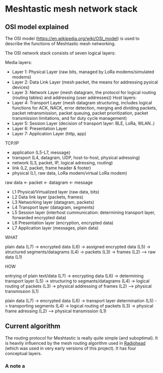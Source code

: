 # Meshtastic mesh network stack

## OSI model explained

The OSI model (https://en.wikipedia.org/wiki/OSI_model) is used to describe the functions of Meshtastic mesh networking. 

The OSI network stack consists of seven logical layers:

Media layers:
* Layer 1: Physical Layer (raw bits, managed by LoRa modems/simulated modems)
* Layer 2: Data Link Layer (mesh packet, the means for addressing pysical devices)
* Layer 3: Network Layer (mesh datagram, the protocol for logical routing (routing tables) and addressing (user addresses))
Host layers:
* Layer 4: Transport Layer (mesh datagram structuring, includes logical functions for ACK, NACK, error detection, merging and dividing packets, packet retransmission, packet queuing, packet prioritization, packet transmission limitations, and for duty cycle management)
* Layer 5: Session Layer (decision of transport layer: BLE, LoRa, WLAN..)
* Layer 6: Presentation Layer
* Layer 7: Application Layer (http, app)

TCP/IP

* application (L5-L7, message)
* transport (L4, datagram, UDP, host-to-host, physical adressing)
* network (L3, packet, IP, logical adressing, routing)
* link (L2, packet, frame header & footer)
* physical (L1, raw data, LoRa modem/virtual LoRa modem)

raw data <- packet <- datagram <- message

* L1 Physical/Virtualized layer (raw data, bits)
* L2 Data link layer (packets, frames)
* L3 Networking layer (datagram, packets)
* L4 Transport layer (datagram, segments)
* L5 Session layer (interhost cummunication: determining transport layer, forwarded encrypted data)
* L6 Presentation layer (encryption, encrypted data)
* L7 Application layer (messages, plain data)

WHAT

plain data (L7) -> encrypted data (L6) -> assigned encrypted data (L5) -> structured segments/datagrams (L4) -> packets (L3) -> frames (L2) --> raw data (L1)

HOW

entrying of plain text/data (L7) -> encrypting data (L6) -> determining transport layer (L5) -> structuring to segmants/datagrams (L4) -> logical routing of packets (L3) -> physical addressing of frames (L2) --> physical transmission (L1)

plain data (L7) -> encrypted data (L6) -> transport layer determination (L5) -> transporting segments (L4) -> logical routing of packets (L3) -> physical frame adressing (L2) --> physical transmission (L1)


## Current algorithm

The routing protocol for Meshtastic is really quite simple (and suboptimal). It is heavily influenced by the mesh routing algorithm used in [Radiohead](https://www.airspayce.com/mikem/arduino/RadioHead/) (which was used in very early versions of this project). It has four conceptual layers.



### A note a
